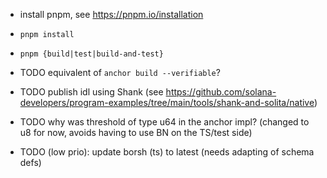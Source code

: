 - install pnpm, see https://pnpm.io/installation
- `pnpm install`
- `pnpm {build|test|build-and-test}`

- TODO equivalent of `anchor build --verifiable`?
- TODO publish idl using Shank (see https://github.com/solana-developers/program-examples/tree/main/tools/shank-and-solita/native)
- TODO why was threshold of type u64 in the anchor impl? (changed to u8 for now, avoids having to use BN on the TS/test side)
- TODO (low prio): update borsh (ts) to latest (needs adapting of schema defs) 